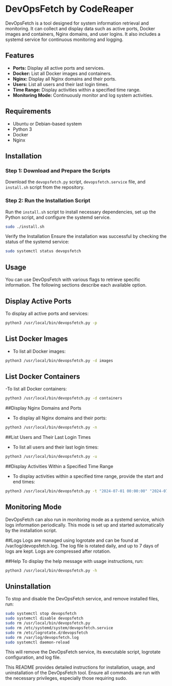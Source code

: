 # DevOpsFetch by CodeReaper

DevOpsFetch is a tool designed for system information retrieval and monitoring. It can collect and display data such as active ports, Docker images and containers, Nginx domains, and user logins. It also includes a systemd service for continuous monitoring and logging.

## Features

- **Ports:** Display all active ports and services.
- **Docker:** List all Docker images and containers.
- **Nginx:** Display all Nginx domains and their ports.
- **Users:** List all users and their last login times.
- **Time Range:** Display activities within a specified time range.
- **Monitoring Mode:** Continuously monitor and log system activities.

## Requirements

- Ubuntu or Debian-based system
- Python 3
- Docker
- Nginx

## Installation

### Step 1: Download and Prepare the Scripts

Download the `devopsfetch.py` script, `devopsfetch.service` file, and `install.sh` script from the repository.

### Step 2: Run the Installation Script

Run the `install.sh` script to install necessary dependencies, set up the Python script, and configure the systemd service.

```sh
sudo ./install.sh
```

Verify the Installation
Ensure the installation was successful by checking the status of the systemd service:

```sh
sudo systemctl status devopsfetch
```

## Usage

You can use DevOpsFetch with various flags to retrieve specific information. The following sections describe each available option.

## Display Active Ports

To display all active ports and services:

```sh
python3 /usr/local/bin/devopsfetch.py -p
```

## List Docker Images

- To list all Docker images:

```sh
python3 /usr/local/bin/devopsfetch.py -d images
```

## List Docker Containers

-To list all Docker containers:

```sh
python3 /usr/local/bin/devopsfetch.py -d containers
```

##Display Nginx Domains and Ports

- To display all Nginx domains and their ports:

```sh
python3 /usr/local/bin/devopsfetch.py -n
```

##List Users and Their Last Login Times

- To list all users and their last login times:

```sh
python3 /usr/local/bin/devopsfetch.py -u
```

##Display Activities Within a Specified Time Range

- To display activities within a specified time range, provide the start and end times:

```sh
python3 /usr/local/bin/devopsfetch.py -t "2024-07-01 00:00:00" "2024-07-23 23:59:59"
```

## Monitoring Mode

DevOpsFetch can also run in monitoring mode as a systemd service, which logs information periodically. This mode is set up and started automatically by the installation script.

##Logs
Logs are managed using logrotate and can be found at /var/log/devopsfetch.log. The log file is rotated daily, and up to 7 days of logs are kept. Logs are compressed after rotation.

##Help
To display the help message with usage instructions, run:

```sh
python3 /usr/local/bin/devopsfetch.py -h
```

## Uninstallation

To stop and disable the DevOpsFetch service, and remove installed files, run:

```sh
sudo systemctl stop devopsfetch
sudo systemctl disable devopsfetch
sudo rm /usr/local/bin/devopsfetch.py
sudo rm /etc/systemd/system/devopsfetch.service
sudo rm /etc/logrotate.d/devopsfetch
sudo rm /var/log/devopsfetch.log
sudo systemctl daemon-reload
```

This will remove the DevOpsFetch service, its executable script, logrotate configuration, and log file.

This README provides detailed instructions for installation, usage, and uninstallation of the DevOpsFetch tool. Ensure all commands are run with the necessary privileges, especially those requiring sudo.
